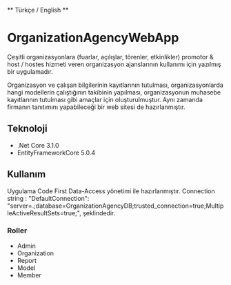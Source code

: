 ** Türkçe / English **
# OrganizationAgencyWebApp

Çeşitli organizasyonlara (fuarlar, açılışlar, törenler, etkinlikler) promotor & host / hostes hizmeti veren organizasyon ajanslarının kullanımı için yazılmış bir uygulamadır.

Organizasyon ve çalışan bilgilerinin kayıtlarının tutulması, organizasyonlarda hangi modellerin çalıştığının takibinin yapılması, organizasyonun muhasebe kayıtlarının tutulması gibi amaçlar için oluşturulmuştur. Aynı zamanda firmanın tanıtımını yapabileceği bir web sitesi de hazırlanmıştır.

## Teknoloji
* .Net Core 3.1.0
* EntityFrameworkCore 5.0.4

## Kullanım

Uygulama Code First Data-Access yönetimi ile hazırlanmıştır. Connection string : "DefaultConnection": "server=.;database=OrganizationAgencyDB;trusted_connection=true;MultipleActiveResultSets=true;", şeklindedir. 

### Roller
* Admin
* Organization
* Report
* Model
* Member


